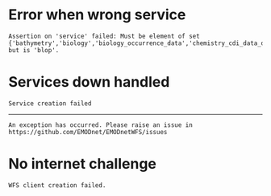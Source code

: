 # Error when wrong service

    Assertion on 'service' failed: Must be element of set {'bathymetry','biology','biology_occurrence_data','chemistry_cdi_data_discovery_and_access_service','chemistry_cdi_distribution_observations_per_category_and_region','chemistry_contaminants','chemistry_marine_litter','geology_coastal_behavior','geology_events_and_probabilities','geology_marine_minerals','geology_sea_floor_bedrock','geology_seabed_substrate_maps','geology_submerged_landscapes','human_activities','physics','seabed_habitats_general_datasets_and_products','seabed_habitats_individual_habitat_map_and_model_datasets'}, but is 'blop'.

# Services down handled

    Service creation failed

---

    An exception has occurred. Please raise an issue in https://github.com/EMODnet/EMODnetWFS/issues

# No internet challenge

    WFS client creation failed.


